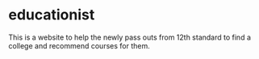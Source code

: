 # educationist
This is a website to help the newly pass outs from 12th standard to find a college and recommend courses for them. 
